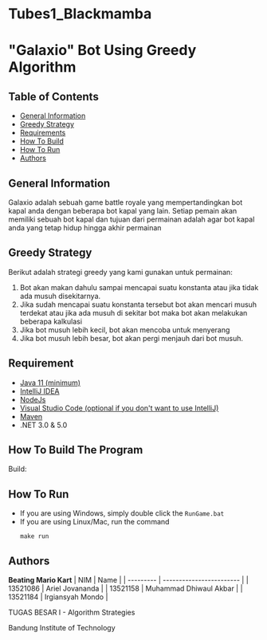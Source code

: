 # Tubes1_Blackmamba
# "Galaxio" Bot Using Greedy Algorithm

## Table of Contents
- [General Information](#general-information)
- [Greedy Strategy](#greedy-strategy)
- [Requirements](#requirement)
- [How To Build](#how-to-build)
- [How To Run](#how-to-run)
- [Authors](#authors)

## General Information
Galaxio adalah sebuah game battle royale yang mempertandingkan bot kapal anda dengan beberapa bot kapal yang lain. Setiap pemain akan memiliki sebuah bot kapal dan tujuan dari permainan adalah agar bot kapal anda yang tetap hidup hingga akhir permainan

## Greedy Strategy
Berikut adalah strategi greedy yang kami gunakan untuk permainan:
1. Bot akan makan dahulu sampai mencapai suatu konstanta atau jika tidak ada musuh disekitarnya.
2. Jika sudah mencapai suatu konstanta tersebut bot akan mencari musuh terdekat atau jika ada musuh di sekitar bot maka bot akan melakukan beberapa kalkulasi
3. Jika bot musuh lebih kecil, bot akan mencoba untuk menyerang
4. Jika bot musuh lebih besar, bot akan pergi menjauh dari bot musuh.


## Requirement
- [Java 11 (minimum)](https://www.oracle.com/java/technologies/downloads/#java8)
- [IntelliJ  IDEA](https://www.jetbrains.com/idea/)
- [NodeJs](https://nodejs.org/en/download/)
- [Visual Studio Code (optional if you don't want to use IntelliJ)](https://code.visualstudio.com/)
- [Maven](https://maven.apache.org/)
- .NET 3.0 & 5.0


## How To Build The Program
Build:




## How To Run
- If you are using Windows, simply double click the ```RunGame.bat```
- If you are using Linux/Mac, run the command
    ```
    make run
    ```

## Authors

<b>Beating Mario Kart</b>
| NIM       | Name                     |
| --------- | ------------------------ |
| 13521086  | Ariel Jovananda          |
| 13521158  | Muhammad Dhiwaul Akbar   |
| 13521184  | Irgiansyah Mondo         |

TUGAS BESAR I - Algorithm Strategies

Bandung Institute of Technology
